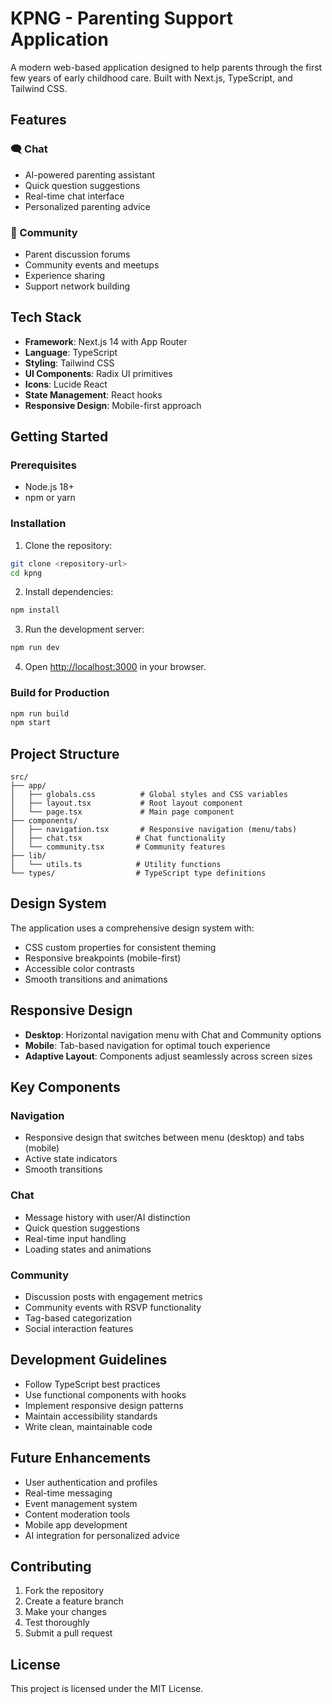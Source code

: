 # KPNG - Parenting Support Application

A modern web-based application designed to help parents through the first few years of early childhood care. Built with Next.js, TypeScript, and Tailwind CSS.

## Features

### 🗨️ Chat
- AI-powered parenting assistant
- Quick question suggestions
- Real-time chat interface
- Personalized parenting advice

### 👥 Community
- Parent discussion forums
- Community events and meetups
- Experience sharing
- Support network building

## Tech Stack

- **Framework**: Next.js 14 with App Router
- **Language**: TypeScript
- **Styling**: Tailwind CSS
- **UI Components**: Radix UI primitives
- **Icons**: Lucide React
- **State Management**: React hooks
- **Responsive Design**: Mobile-first approach

## Getting Started

### Prerequisites
- Node.js 18+ 
- npm or yarn

### Installation

1. Clone the repository:
```bash
git clone <repository-url>
cd kpng
```

2. Install dependencies:
```bash
npm install
```

3. Run the development server:
```bash
npm run dev
```

4. Open [http://localhost:3000](http://localhost:3000) in your browser.

### Build for Production

```bash
npm run build
npm start
```

## Project Structure

```
src/
├── app/
│   ├── globals.css          # Global styles and CSS variables
│   ├── layout.tsx           # Root layout component
│   └── page.tsx             # Main page component
├── components/
│   ├── navigation.tsx       # Responsive navigation (menu/tabs)
│   ├── chat.tsx            # Chat functionality
│   └── community.tsx       # Community features
├── lib/
│   └── utils.ts            # Utility functions
└── types/                  # TypeScript type definitions
```

## Design System

The application uses a comprehensive design system with:
- CSS custom properties for consistent theming
- Responsive breakpoints (mobile-first)
- Accessible color contrasts
- Smooth transitions and animations

## Responsive Design

- **Desktop**: Horizontal navigation menu with Chat and Community options
- **Mobile**: Tab-based navigation for optimal touch experience
- **Adaptive Layout**: Components adjust seamlessly across screen sizes

## Key Components

### Navigation
- Responsive design that switches between menu (desktop) and tabs (mobile)
- Active state indicators
- Smooth transitions

### Chat
- Message history with user/AI distinction
- Quick question suggestions
- Real-time input handling
- Loading states and animations

### Community
- Discussion posts with engagement metrics
- Community events with RSVP functionality
- Tag-based categorization
- Social interaction features

## Development Guidelines

- Follow TypeScript best practices
- Use functional components with hooks
- Implement responsive design patterns
- Maintain accessibility standards
- Write clean, maintainable code

## Future Enhancements

- User authentication and profiles
- Real-time messaging
- Event management system
- Content moderation tools
- Mobile app development
- AI integration for personalized advice

## Contributing

1. Fork the repository
2. Create a feature branch
3. Make your changes
4. Test thoroughly
5. Submit a pull request

## License

This project is licensed under the MIT License. 